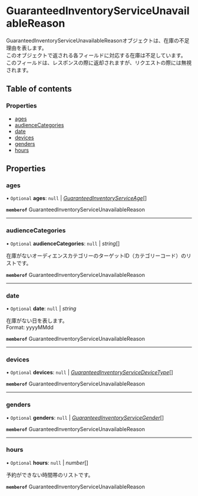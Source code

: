 # GuaranteedInventoryServiceUnavailableReason


<div lang=\"ja\">GuaranteedInventoryServiceUnavailableReasonオブジェクトは、在庫の不足理由を表します。<br> このオブジェクトで返される各フィールドに対応する在庫は不足しています。<br> このフィールドは、レスポンスの際に返却されますが、リクエストの際には無視されます。</div> 

## Table of contents

### Properties

- [ages](guaranteedinventoryserviceunavailablereason.md#ages)
- [audienceCategories](guaranteedinventoryserviceunavailablereason.md#audiencecategories)
- [date](guaranteedinventoryserviceunavailablereason.md#date)
- [devices](guaranteedinventoryserviceunavailablereason.md#devices)
- [genders](guaranteedinventoryserviceunavailablereason.md#genders)
- [hours](guaranteedinventoryserviceunavailablereason.md#hours)

## Properties

### ages

• `Optional` **ages**: ``null`` \| [*GuaranteedInventoryServiceAge*](./enums/guaranteedinventoryserviceage.md)[]

**`memberof`** GuaranteedInventoryServiceUnavailableReason

___

### audienceCategories

• `Optional` **audienceCategories**: ``null`` \| *string*[]

<div lang=\"ja\"> 在庫がないオーディエンスカテゴリーのターゲットID（カテゴリーコード）のリストです。 </div> 

**`memberof`** GuaranteedInventoryServiceUnavailableReason

___

### date

• `Optional` **date**: ``null`` \| *string*

<div lang=\"ja\"> 在庫がない日を表します。 </div>  Format: yyyyMMdd

**`memberof`** GuaranteedInventoryServiceUnavailableReason

___

### devices

• `Optional` **devices**: ``null`` \| [*GuaranteedInventoryServiceDeviceType*](./enums/guaranteedinventoryservicedevicetype.md)[]

**`memberof`** GuaranteedInventoryServiceUnavailableReason

___

### genders

• `Optional` **genders**: ``null`` \| [*GuaranteedInventoryServiceGender*](./enums/guaranteedinventoryservicegender.md)[]

**`memberof`** GuaranteedInventoryServiceUnavailableReason

___

### hours

• `Optional` **hours**: ``null`` \| *number*[]

<div lang=\"ja\"> 予約ができない時間帯のリストです。 </div> 

**`memberof`** GuaranteedInventoryServiceUnavailableReason
